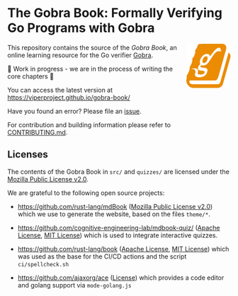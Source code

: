 # The Gobra Book: Formally Verifying Go Programs with Gobra

<img align="right" width="100" height="100" src="./theme/favicon.svg">

This repository contains the source of the *Gobra Book*, an online learning resource for the Go verifier [Gobra](https://github.com/viperproject/gobra).

🚧 Work in progress - we are in the process of writing the core chapters 🚧

You can access the latest version at <https://viperproject.github.io/gobra-book/>

Have you found an error? Please file an [issue](https://github.com/viperproject/gobra-book/issues/new/choose).

For contribution and building information please refer to [CONTRIBUTING.md](./CONTRIBUTING.md).

## Licenses
The contents of the Gobra Book in `src/` and `quizzes/` are licensed under the [Mozilla Public License v2.0](./licenses/LICENSE-MOZILLA).


We are grateful to the following open source projects:

- <https://github.com/rust-lang/mdBook> ([Mozilla Public License v2.0](./licenses/LICENSE-MOZILLA)) which we use to generate the website, based on the files `theme/*`.

- <https://github.com/cognitive-engineering-lab/mdbook-quiz/> ([Apache License](./licenses/LICENSE-APACHE), [MIT License](./licenses/LICENSE-MIT)) which is used to integrate interactive quizzes.

- <https://github.com/rust-lang/book> ([Apache License](./licenses/LICENSE-APACHE), [MIT License](./licenses/LICENSE-MIT)) which was used as the base for the CI/CD actions and the script `ci/spellcheck.sh`

- <https://github.com/ajaxorg/ace>  ([License](./licenses/LICENSE-ACE)) which provides a code editor and golang support via `mode-golang.js`
